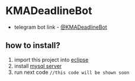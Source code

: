 # KMADeadlineBot
* telegram bot link - [@KMADeadlineBot](t.me/KMADeadlineBot)
## how to install?
1. import this project into [eclipse](eclipse.org)
1. install [mysql server](mysql.com)
1. run next code `//this code will be shown soon`
